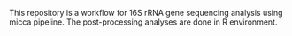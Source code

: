 This repository is a workflow for 16S rRNA gene sequencing analysis using micca pipeline.
The post-processing analyses are done in R environment.
